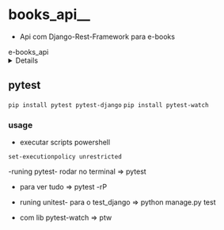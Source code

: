 # books_api__
* Api com Django-Rest-Framework para e-books 

<summary>e-books_api</summary>


<details>

`ìnicial`

- CRUD de e-books
`django_restframework`
`permissoes admin -> all`
`permissoes user -> safe_methods= GET, HEAD, OPTIONS`

- Autenticação
`djangorestframework-simplejwt`

- comandos Django/bash
`django-admin startproject core .`
`python manage.py migrate`
`python manage.py createsuperuser`
`python manage.py runserver`
`python manage.py startapp <nome_do_app>`
`python mange.py makemigrations`

`adm controller`

*admsuper
*Adm$50001

`user_teste`
*adm_leitura
*book@reading

</details>

## pytest

`pip install pytest pytest-django`
`pip install pytest-watch`

### usage

- executar scripts powershell

`set-executionpolicy unrestricted`

-runing pytest- rodar no terminal => pytest

- para ver tudo => pytest -rP

- runing unitest- para o test_django => python manage.py test
- com lib pytest-watch => ptw